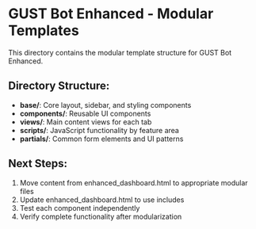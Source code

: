 # GUST Bot Enhanced - Modular Templates 
 
This directory contains the modular template structure for GUST Bot Enhanced. 
 
## Directory Structure: 
- **base/**: Core layout, sidebar, and styling components 
- **components/**: Reusable UI components 
- **views/**: Main content views for each tab 
- **scripts/**: JavaScript functionality by feature area 
- **partials/**: Common form elements and UI patterns 
 
## Next Steps: 
1. Move content from enhanced_dashboard.html to appropriate modular files 
2. Update enhanced_dashboard.html to use includes 
3. Test each component independently 
4. Verify complete functionality after modularization 
